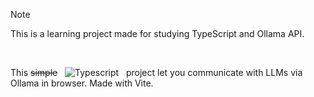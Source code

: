 > [!NOTE]
> This is a learning project made for studying TypeScript and Ollama API.

&nbsp;

This ~~simple~~ &nbsp; ![Typescript](https://img.shields.io/badge/TypeScript-typescript?logo=typescript&logoColor=white&color=%233178C6) &nbsp; project let you communicate with LLMs via Ollama in browser. Made with Vite.
